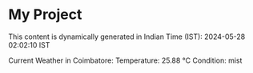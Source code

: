 # My Project

This content is dynamically generated in Indian Time (IST): 2024-05-28 02:02:10 IST


Current Weather in Coimbatore:
Temperature: 25.88 °C
Condition: mist
